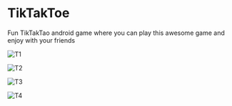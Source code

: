 # TikTakToe

Fun TikTakTao android game where you can play this awesome game and enjoy with your friends

![T1](https://user-images.githubusercontent.com/75776014/113726486-e78dcc00-9711-11eb-80e9-a835cbfb6a1f.JPG)

![T2](https://user-images.githubusercontent.com/75776014/113726517-ee1c4380-9711-11eb-8124-e330a1714835.JPG)

![T3](https://user-images.githubusercontent.com/75776014/113726523-ef4d7080-9711-11eb-8622-42aa48bcff55.JPG)

![T4](https://user-images.githubusercontent.com/75776014/113726563-f5dbe800-9711-11eb-8f21-5b3bbbfe8cfd.JPG)
